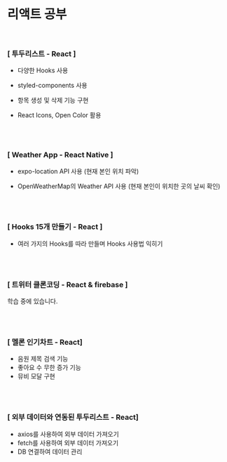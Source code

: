 # 리액트 공부

<br/>

### [ 투두리스트 - React ]

- 다양한 Hooks 사용<br />
- styled-components 사용<br />
- 항목 생성 및 삭제 기능 구현<br />
- React Icons, Open Color 활용<br />

  <br />
  <br />

### [ Weather App - React Native ]

- expo-location API 사용 (현재 본인 위치 파악)<br />
- OpenWeatherMap의 Weather API 사용 (현재 본인이 위치한 곳의 날씨 확인)<br />

  <br />
  <br />

### [ Hooks 15개 만들기 - React ]

- 여러 가지의 Hooks를 따라 만들며 Hooks 사용법 익히기<br />

  <br />
  <br />

### [ 트위터 클론코딩 - React & firebase ]

학습 중에 있습니다.

<br />
<br />

### [ 멜론 인기차트 - React]

- 음원 제목 검색 기능
- 좋아요 수 무한 증가 기능
- 뮤비 모달 구현

<br />
<br />

### [ 외부 데이터와 연동된 투두리스트 - React]

- axios를 사용하여 외부 데이터 가져오기
- fetch를 사용하여 외부 데이터 가져오기
- DB 연결하여 데이터 관리

<br />
<br />
